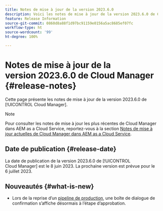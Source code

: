 ```yaml
---
title: Notes de mise à jour de la version 2023.6.0
description: Voici les notes de mise à jour de la version 2023.6.0 de Cloud Manager.
feature: Release Information
source-git-commit: 0860d8a88f1d97bc91159e0156a5ac8685ef07fc
workflow-type: ht
source-wordcount: '99'
ht-degree: 100%

---
```



# Notes de mise à jour de la version 2023.6.0 de Cloud Manager {#release-notes}

Cette page présente les notes de mise à jour de la version 2023.6.0 de [!UICONTROL Cloud Manager].

>[!NOTE]
>
>Pour consulter les notes de mise à jour les plus récentes de Cloud Manager dans AEM as a Cloud Service, reportez-vous à la section [Notes de mise à jour actuelles de Cloud Manager dans AEM as a Cloud Service](https://experienceleague.adobe.com/docs/experience-manager-cloud-service/content/implementing/using-cloud-manager/release-notes-cloud-manager/release-notes-cm-current.html?lang=fr).

## Date de publication {#release-date}

La date de publication de la version 2023.6.0 de [!UICONTROL Cloud Manager] est le 8 juin 2023. La prochaine version est prévue pour le 6 juillet 2023.

## Nouveautés {#what-is-new}

* Lors de la reprise d’un [pipeline de production](/help/using/production-pipelines.md), une boîte de dialogue de confirmation s’affiche désormais à l’étape d’approbation.
